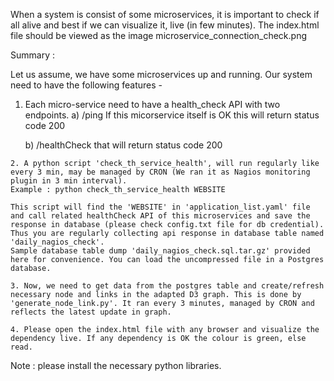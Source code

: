 When a system is consist of some microservices, it is important to check if all alive and best if we can visualize it, live (in few minutes).
The index.html file should be viewed as the image microservice_connection_check.png

Summary :

Let us assume, we have some microservices up and running. Our system need to have the following features  -

   1. Each micro-service need to have a health_check API with two endpoints.
         a) /ping
            If this micorservice itself is OK
            this will return status code 200

         b) /healthCheck
          that will return status code 200

    2. A python script 'check_th_service_health', will run regularly like every 3 min, may be managed by CRON (We ran it as Nagios monitoring plugin in 3 min interval).
    Example : python check_th_service_health WEBSITE  

    This script will find the 'WEBSITE' in 'application_list.yaml' file and call related healthCheck API of this microservices and save the response in database (please check config.txt file for db credential). Thus you are regularly collecting api response in database table named 'daily_nagios_check'.
    Sample database table dump 'daily_nagios_check.sql.tar.gz' provided here for convenience. You can load the uncompressed file in a Postgres database.

    3. Now, we need to get data from the postgres table and create/refresh necessary node and links in the adapted D3 graph. This is done by 'generate_node_link.py'. It ran every 3 minutes, managed by CRON and reflects the latest update in graph.

    4. Please open the index.html file with any browser and visualize the dependency live. If any dependency is OK the colour is green, else read.

Note : please install the necessary python libraries. 
